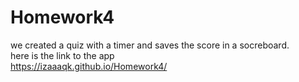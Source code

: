# Homework4
we created a quiz with a timer and saves the score in a socreboard.
<br>
here is the link to the app
<br>
https://izaaaqk.github.io/Homework4/

